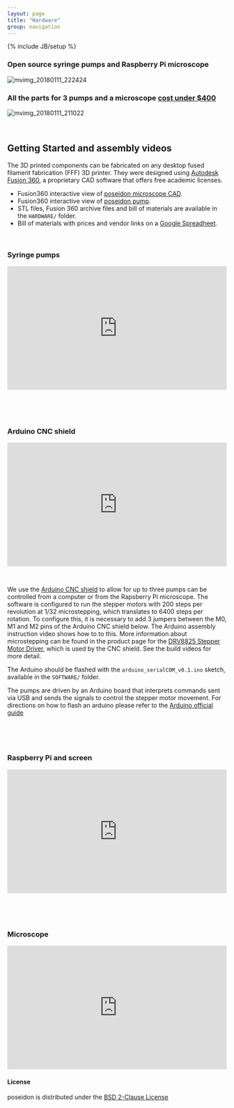 ```yaml
---
layout: page
title: "Hardware"
group: navigation
---
```


{% include JB/setup %}
### Open source syringe pumps and Raspberry Pi microscope
![mvimg_20180111_222424](https://user-images.githubusercontent.com/12504176/34991157-69e99c68-fa7d-11e7-8a77-660660820391.jpg)

### All the parts for 3 pumps and a microscope [cost under $400](https://docs.google.com/spreadsheets/d/e/2PACX-1vSY0apQMOMEC040cuPamMla8yvhqwZEs39H3IEm0rRVuf6EW1HUUKMYhD6gZyLmJnDAxj-zRwVM9L6G/pubhtml)
![mvimg_20180111_211022](https://user-images.githubusercontent.com/12504176/34991323-0a6b41aa-fa7e-11e7-8e57-fbb78b54cc67.jpg)


&nbsp;


## Getting Started and assembly videos

The 3D printed components can be fabricated on any desktop fused filament fabrication (FFF) 3D printer. They were designed using [Autodesk Fusion 360](http://autodesk.com/fusion360), a proprietary CAD software that offers free academic licenses.

- Fusion360 interactive view of [poseidon microscope CAD](http://a360.co/2krZoEk).
- Fusion360 interactive view of [poseidon pump](https://a360.co/2Ph19kC).
- STL files, Fusion 360 archive files and bill of materials are available in the `HARDWARE/` folder.
- Bill of materials with prices and vendor links on a [Google Spreadheet](https://docs.google.com/spreadsheets/d/e/2PACX-1vSvQ-_a3mc86q8SK5kn30WIgRPjqy6SA3FfCof95V2DZ1-tXybiHstTbmEUGz1TtDjSifnlR6G8LoQv/pubhtml).

&nbsp;

### Syringe pumps

<div style="position:relative;padding-top:56.25%;">
  <iframe src="https://www.youtube.com/embed/7YSiO6usR1M" frameborder="0" allowfullscreen
    style="position:absolute;top:0;left:0;width:100%;height:100%;"></iframe>
</div>

&nbsp;

&nbsp;

### Arduino CNC shield

<div style="position:relative;padding-top:56.25%;">
  <iframe src="https://www.youtube.com/embed/Xl02fsRCJ7U" frameborder="0" allowfullscreen
    style="position:absolute;top:0;left:0;width:100%;height:100%;"></iframe>
</div>

&nbsp;

We use the [Arduino CNC shield](http://wiki.keyestudio.com/index.php/Ks0095_Arduino_CNC_Kit_/_CNC_Shield_V3.0_%2Bkeyestudio_Uno_R3%2B4pcs_a4988_Driver_/_GRBL_Compatible) to allow for up to three pumps can be controlled from a computer or from the Rapsberry Pi microscope.
The software is configured to run the stepper motors with 200 steps per revolution at 1/32 microstepping, which translates to 6400 steps per rotation. To configure this, it is necessary to add 3 jumpers between the M0, M1 and M2 pins of the Arduino CNC shield below. The Arduino assembly instruction video shows how to to this. More information about microstepping can be found in the product page for the [DRV8825 Stepper Motor Driver](https://www.pololu.com/product/2133), which is used by the CNC shield. See the build videos for more detail. 

The Arduino should be flashed with the `arduino_serialCOM_v0.1.ino` sketch, available in the `SOFTWARE/` folder.

The pumps are driven by an Arduino board that interprets commands sent via USB and sends the signals to control the stepper motor movement. For directions on how to flash an arduino please refer to the [Arduino official guide](https://www.arduino.cc/en/Guide/HomePage)

&nbsp;

&nbsp;

### Raspberry Pi and screen 

<div style="position:relative;padding-top:56.25%;">
  <iframe src="https://www.youtube.com/embed/g3pXNY8snOg" frameborder="0" allowfullscreen
    style="position:absolute;top:0;left:0;width:100%;height:100%;"></iframe>
</div>

&nbsp;

&nbsp;

### Microscope 

<div style="position:relative;padding-top:56.25%;">
  <iframe src="https://www.youtube.com/embed/Szg-vjukonA" frameborder="0" allowfullscreen
    style="position:absolute;top:0;left:0;width:100%;height:100%;"></iframe>
</div>
 
 

#### License

poseidon is distributed under the [BSD 2-Clause License](https://github.com/pachterlab/poseidon/blob/release/LICENSE)

